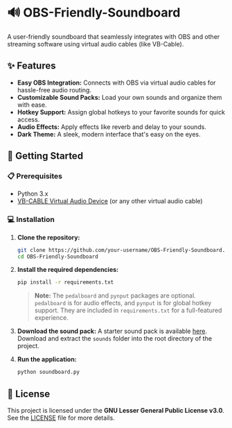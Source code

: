 # 🔊 OBS-Friendly-Soundboard

A user-friendly soundboard that seamlessly integrates with OBS and other streaming software using virtual audio cables (like VB-Cable).

## ✨ Features

*   **Easy OBS Integration:** Connects with OBS via virtual audio cables for hassle-free audio routing.
*   **Customizable Sound Packs:** Load your own sounds and organize them with ease.
*   **Hotkey Support:** Assign global hotkeys to your favorite sounds for quick access.
*   **Audio Effects:** Apply effects like reverb and delay to your sounds.
*   **Dark Theme:** A sleek, modern interface that's easy on the eyes.

## 🚀 Getting Started

### 📋 Prerequisites

*   Python 3.x
*   [VB-CABLE Virtual Audio Device](https://vb-audio.com/Cable/) (or any other virtual audio cable)

### 💻 Installation

1.  **Clone the repository:**
    ```bash
    git clone https://github.com/your-username/OBS-Friendly-Soundboard.git
    cd OBS-Friendly-Soundboard
    ```

2.  **Install the required dependencies:**
    ```bash
    pip install -r requirements.txt
    ```
    > **Note:** The `pedalboard` and `pynput` packages are optional. `pedalboard` is for audio effects, and `pynput` is for global hotkey support. They are included in `requirements.txt` for a full-featured experience.

3.  **Download the sound pack:**
    A starter sound pack is available [here](https://files.catbox.moe/qvrvbo.zip). Download and extract the `sounds` folder into the root directory of the project.

4.  **Run the application:**
    ```bash
    python soundboard.py
    ```

## 📝 License

This project is licensed under the **GNU Lesser General Public License v3.0**. See the [LICENSE](LICENSE) file for more details.
